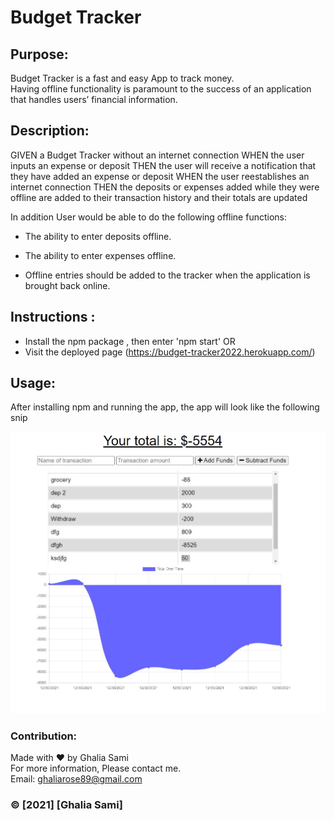 # Budget Tracker

## Purpose:
Budget Tracker is a  fast and easy App to track  money.<br>
Having offline functionality is paramount to the success of an application that handles users’ financial information.

## Description:
GIVEN a Budget Tracker without an internet connection
WHEN the user inputs an expense or deposit
THEN the user will receive a notification that they have added an expense or deposit
WHEN the user reestablishes an internet connection
THEN the deposits or expenses added while they were offline are added to their transaction history and their totals are updated

In addition User would be able to do the following offline functions:
* The ability to enter deposits offline.

* The ability to enter expenses offline.

* Offline entries should be added to the tracker when the application is brought back online.

## Instructions : 
* Install the npm package , then enter 'npm start' OR
* Visit the deployed page (https://budget-tracker2022.herokuapp.com/)

## Usage:
After installing npm and running the app, the app will look like the following snip

![snip](/public/pics/Screenshot.jpg)

### Contribution:

Made with ❤️️ by Ghalia Sami <br>
For more information, Please contact me.<br>
Email: ghaliarose89@gmail.com 


### ©️ [2021] [Ghalia Sami]